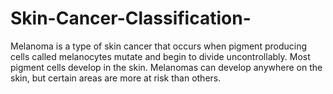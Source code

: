 # Skin-Cancer-Classification-
Melanoma is a type of skin cancer that occurs when pigment producing cells called melanocytes mutate and begin to divide uncontrollably. Most pigment cells develop in the skin. Melanomas can develop anywhere on the skin, but certain areas are more at risk than others. 
